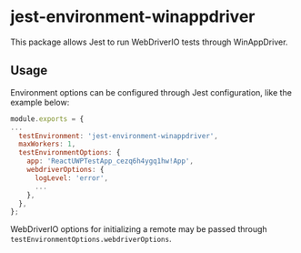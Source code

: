 # jest-environment-winappdriver

This package allows Jest to run WebDriverIO tests through WinAppDriver.

## Usage

Environment options can be configured through Jest configuration, like the example below:

```js
module.exports = {
...
  testEnvironment: 'jest-environment-winappdriver',
  maxWorkers: 1,
  testEnvironmentOptions: {
    app: 'ReactUWPTestApp_cezq6h4ygq1hw!App',
    webdriverOptions: {
      logLevel: 'error',
      ...
    },
  },
};
```

WebDriverIO options for initializing a remote may be passed through `testEnvironmentOptions.webdriverOptions`.
